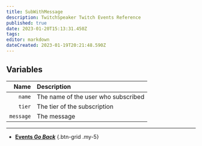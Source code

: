 ```yaml
---
title: SubWithMessage
description: TwitchSpeaker Twitch Events Reference
published: true
date: 2023-01-20T15:13:31.450Z
tags: 
editor: markdown
dateCreated: 2023-01-19T20:21:48.590Z
---
```


## Variables
Name | Description
----:|:------------
`name` | The name of the user who subscribed
`tier` | The tier of the subscription
`message` | The message

---

- [<i class="mdi mdi-chevron-left"></i>**Events *Go Back***](/TwitchSpeaker/Events)
{.btn-grid .my-5}